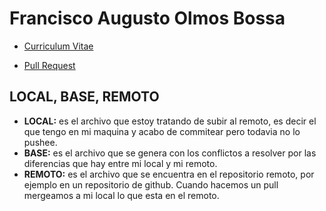 # Francisco Augusto Olmos Bossa

* [Curriculum Vitae](CV.md)

* [Pull Request](PR.md)

## LOCAL, BASE, REMOTO

* __LOCAL:__ es el archivo que estoy tratando de subir al remoto, es decir el que tengo en mi maquina y acabo de commitear pero todavia no lo pushee.
* __BASE:__ es el archivo que se genera con los conflictos a resolver por las diferencias que hay entre mi local y mi remoto.
* __REMOTO:__ es el archivo que se encuentra en el repositorio remoto, por ejemplo en un repositorio de github. Cuando hacemos un pull mergeamos a mi local lo que esta en el remoto.

